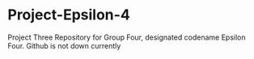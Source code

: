 # Project-Epsilon-4
Project Three Repository for Group Four, designated codename Epsilon Four.
Github is not down currently
